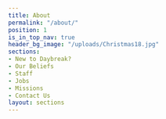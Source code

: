 ```yaml
---
title: About
permalink: "/about/"
position: 1
is_in_top_nav: true
header_bg_image: "/uploads/Christmas18.jpg"
sections:
- New to Daybreak?
- Our Beliefs
- Staff
- Jobs
- Missions
- Contact Us
layout: sections
---
```


